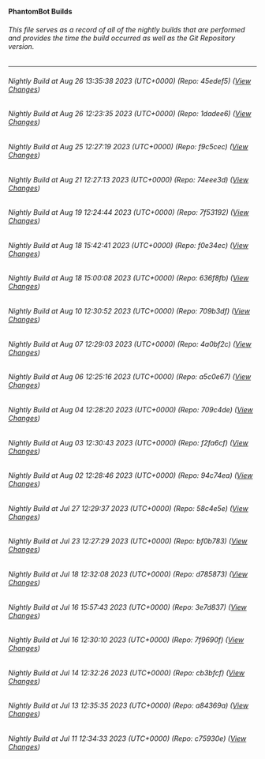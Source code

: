 **PhantomBot Builds**

###### This file serves as a record of all of the nightly builds that are performed and provides the time the build occurred as well as the Git Repository version.
-------------------------------------------------------------------------------------------------------------
###### Nightly Build at Aug 26 13:35:38 2023 (UTC+0000) (Repo: 45edef5) ([View Changes](https://github.com/PhantomBot/PhantomBot/compare/1dadee6...45edef5))
###### Nightly Build at Aug 26 12:23:35 2023 (UTC+0000) (Repo: 1dadee6) ([View Changes](https://github.com/PhantomBot/PhantomBot/compare/f9c5cec...1dadee6))
###### Nightly Build at Aug 25 12:27:19 2023 (UTC+0000) (Repo: f9c5cec) ([View Changes](https://github.com/PhantomBot/PhantomBot/compare/74eee3d...f9c5cec))
###### Nightly Build at Aug 21 12:27:13 2023 (UTC+0000) (Repo: 74eee3d) ([View Changes](https://github.com/PhantomBot/PhantomBot/compare/7f53192...74eee3d))
###### Nightly Build at Aug 19 12:24:44 2023 (UTC+0000) (Repo: 7f53192) ([View Changes](https://github.com/PhantomBot/PhantomBot/compare/f0e34ec...7f53192))
###### Nightly Build at Aug 18 15:42:41 2023 (UTC+0000) (Repo: f0e34ec) ([View Changes](https://github.com/PhantomBot/PhantomBot/compare/636f8fb...f0e34ec))
###### Nightly Build at Aug 18 15:00:08 2023 (UTC+0000) (Repo: 636f8fb) ([View Changes](https://github.com/PhantomBot/PhantomBot/compare/709b3df...636f8fb))
###### Nightly Build at Aug 10 12:30:52 2023 (UTC+0000) (Repo: 709b3df) ([View Changes](https://github.com/PhantomBot/PhantomBot/compare/4a0bf2c...709b3df))
###### Nightly Build at Aug 07 12:29:03 2023 (UTC+0000) (Repo: 4a0bf2c) ([View Changes](https://github.com/PhantomBot/PhantomBot/compare/a5c0e67...4a0bf2c))
###### Nightly Build at Aug 06 12:25:16 2023 (UTC+0000) (Repo: a5c0e67) ([View Changes](https://github.com/PhantomBot/PhantomBot/compare/709c4de...a5c0e67))
###### Nightly Build at Aug 04 12:28:20 2023 (UTC+0000) (Repo: 709c4de) ([View Changes](https://github.com/PhantomBot/PhantomBot/compare/f2fa6cf...709c4de))
###### Nightly Build at Aug 03 12:30:43 2023 (UTC+0000) (Repo: f2fa6cf) ([View Changes](https://github.com/PhantomBot/PhantomBot/compare/94c74ea...f2fa6cf))
###### Nightly Build at Aug 02 12:28:46 2023 (UTC+0000) (Repo: 94c74ea) ([View Changes](https://github.com/PhantomBot/PhantomBot/compare/58c4e5e...94c74ea))
###### Nightly Build at Jul 27 12:29:37 2023 (UTC+0000) (Repo: 58c4e5e) ([View Changes](https://github.com/PhantomBot/PhantomBot/compare/bf0b783...58c4e5e))
###### Nightly Build at Jul 23 12:27:29 2023 (UTC+0000) (Repo: bf0b783) ([View Changes](https://github.com/PhantomBot/PhantomBot/compare/d785873...bf0b783))
###### Nightly Build at Jul 18 12:32:08 2023 (UTC+0000) (Repo: d785873) ([View Changes](https://github.com/PhantomBot/PhantomBot/compare/3e7d837...d785873))
###### Nightly Build at Jul 16 15:57:43 2023 (UTC+0000) (Repo: 3e7d837) ([View Changes](https://github.com/PhantomBot/PhantomBot/compare/7f9690f...3e7d837))
###### Nightly Build at Jul 16 12:30:10 2023 (UTC+0000) (Repo: 7f9690f) ([View Changes](https://github.com/PhantomBot/PhantomBot/compare/cb3bfcf...7f9690f))
###### Nightly Build at Jul 14 12:32:26 2023 (UTC+0000) (Repo: cb3bfcf) ([View Changes](https://github.com/PhantomBot/PhantomBot/compare/a84369a...cb3bfcf))
###### Nightly Build at Jul 13 12:35:35 2023 (UTC+0000) (Repo: a84369a) ([View Changes](https://github.com/PhantomBot/PhantomBot/compare/c75930e...a84369a))
###### Nightly Build at Jul 11 12:34:33 2023 (UTC+0000) (Repo: c75930e) ([View Changes](https://github.com/PhantomBot/PhantomBot/compare/5d8892a...c75930e))

